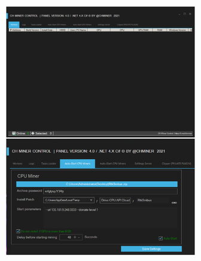 ![Screenshot](https://raw.githubusercontent.com/NE0WISE/rat-dump/refs/heads/main/CHMiner%204.0/Screenshot.png)
![Screenshot](https://raw.githubusercontent.com/NE0WISE/rat-dump/refs/heads/main/CHMiner%204.0/CPU.PNG)
